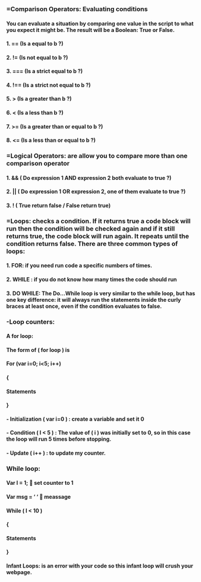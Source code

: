 ### =Comparison Operators: Evaluating conditions
#### You can evaluate a situation by comparing one value in the script to what you expect it might be. The result will be a Boolean: True or False.
#### 1.	==  (Is a equal to b ?)
#### 2.	!=  (Is not equal to b ?)
#### 3.	===  (Is a strict equal to b ?)
#### 4.	!==  (Is a strict not equal to b ?)
#### 5.	>  (Is a greater than b ?)
#### 6.	<  (Is a less than b ?)
#### 7.	>=  (Is a greater than or equal to b ?)
#### 8.	<=  (Is a less than or equal to b ?)

### =Logical Operators: are allow you to compare more than one comparison operator
#### 1.	&&  ( Do expression 1 AND expression 2 both evaluate to true ?)
#### 2.	||   ( Do expression 1 OR expression 2, one of them evaluate to true ?)
#### 3.	!    ( True return false / False return true)

### =Loops: checks a condition. If it returns true a code block will run then the condition will be checked again and if it still returns true, the code block will run again. It repeats until the condition returns false. There are three common types of loops:
#### 1.	FOR: if you need run code a specific numbers of times.
#### 2.	WHILE : if you do not know how many times the code should run
#### 3.	DO WHILE: The Do…While loop is very similar to the while loop, but has one key difference: it will always run the statements inside the curly braces at least once, even if the condition evaluates to false.

### -Loop counters:

#### A for loop:
#### The form of ( for loop ) is
#### For (var i=0; i<5; i++)
#### { 
#### Statements 
#### }
#### -	Initialization ( var i=0 ) : create a variable and set it 0
#### -	Condition ( I < 5 ) : The value of ( i ) was initially set to 0, so in this case the loop will run 5 times before stopping.
#### -	Update ( i++ ) : to update my counter.

### While loop: 
#### Var I = 1;                         set counter to 1
#### Var msg = ‘ ‘                   meassage
#### While ( I < 10 ) 
#### {
#### Statements 
#### }

#### Infant Loops: is an error with your code so this infant loop will crush your webpage.
